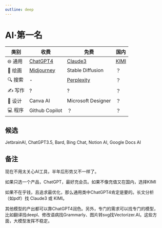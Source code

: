 ```yaml
---
outline: deep
---
```


# AI·第一名

| **类别** | **收费**                                                | **免费**                                   | **国内**                            |
|--------|-------------------------------------------------------|------------------------------------------|-----------------------------------|
| 🌐 通用  | [ChatGPT4](https://chat.openai.com/?model=gpt4-turbo) | [Claude3](https://claude.ai/)            | [KIMI](https://kimi.moonshot.cn/) |
| 🎨 绘画  | [Midjourney](https://www.midjourney.com/)             | Stable Diffusion                         | ？                                 |
| 🔍 搜索  | -                                                     | [Perplexity](https://www.perplexity.ai/) | ？                                 |
| ✍️ 写作  | ?                                                     | ?                                        | ？                                 |
| 🎨 设计  | Canva AI                                              | Microsoft Designer                       | ？                                 |
| 💻 程序  | Github Copilot                                        | ？                                        | ？                                 |

## 候选

JetbrainAI, ChatGPT3.5, Bard, Bing Chat, Notion AI, Google Docs AI

## 备注

现在不用太关心AI工具，半年后形势又不一样了。

如果只选一个产品，ChatGPT，最好充会员。如果不像充值又在国内，选择KIMI

如果不在乎钱，且追求最优化，那么通用类中ChatGPT4肯定是要的。长文分析（如pdf）找 Claude3 或 KIMI。

其他模型的产出都可以靠ChatGPT4润色。另外，专门的需求可以找专门的模型，比如翻译找deepl、修改语病找Grammarly、图片转svg找Vectorizer.AI。这些方面，大模型发挥不稳定。

